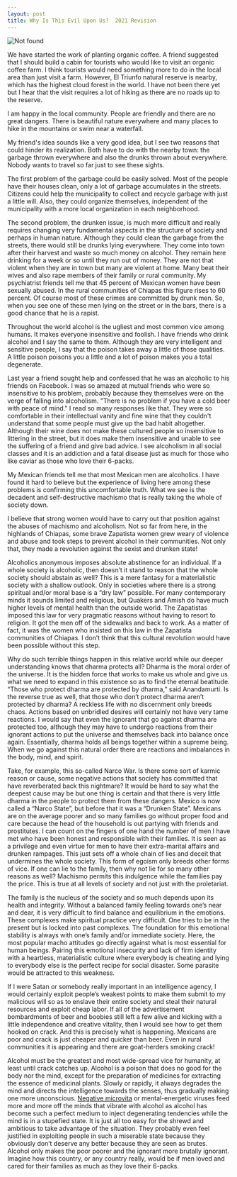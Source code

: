 ```yaml
---
layout: post
title: Why Is This Evil Upon Us?  2021 Revision
---
```

<img src="{{ 'assets/img/coffee.jpg' | relative_url }}" alt="Not found" />

We have started the work of planting organic coffee. A friend suggested that I should build a cabin for tourists who would like to visit an organic coffee farm. I think tourists would need something more to do in the local area than just visit a farm.  However, El Triunfo natural reserve is nearby, which has the highest cloud forest in the world. I have not been there yet but I hear that the visit requires a lot of hiking as there are no roads up to the reserve.  
  
I am happy in the local community. People are friendly and there are no great dangers. There is beautiful nature everywhere and many places to hike in the mountains or swim near a waterfall.  
   
My friend's idea sounds like a very good idea, but I see two reasons that could hinder its realization. Both have to do with the nearby town: the garbage thrown everywhere and also the drunks thrown about everywhere. Nobody wants to travel so far just to see these sights.  
  
The first problem of the garbage could be easily solved. Most of the people have their houses clean, only a lot of garbage accumulates in the streets. Citizens could help the municipality to collect and recycle garbage with just a little will. Also, they could organize themselves, independent of the municipality with a more local organization in each neighborhood.  
  
The second problem, the drunken issue, is much more difficult and really requires changing very fundamental aspects in the structure of society and perhaps in human nature. Although they could clean the garbage from the streets, there would still be drunks lying everywhere. They come into town after their harvest and waste so much money on alcohol.  They remain here drinking for a week or so until they run out of money.  They are not that violent when they are in town but many are violent at home. Many beat their wives and also rape members of their family or rural community. My psychiatrist friends tell me that 45 percent of Mexican women have been sexually abused. In the rural communities of Chiapas this figure rises to 60 percent. Of course most of these crimes are committed by drunk men. So, when you see one of these men lying on the street or in the bars, there is a good chance that he is a rapist.  
  
Throughout the world alcohol is the ugliest and most common vice among humans. It makes everyone insensitive and foolish. I have friends who drink alcohol and I say the same to them. Although they are very intelligent and sensitive people, I say that the poison takes away a little of those qualities. A little poison poisons you a little and a lot of poison makes you a total degenerate.  
  
Last year a friend sought help and confessed that he was an alcoholic to his friends on Facebook. I was so amazed at mutual friends who were so insensitive to his problem, probably because they themselves were on the verge of falling into alcoholism. "There is no problem if you have a cold beer with peace of mind." I read so many responses like that. They were so comfortable in their intellectual vanity and fine wine that they couldn't understand that some people must give up the bad habit altogether. Although their wine does not make these cultured people so insensitive to littering in the street, but it does make them insensitive and unable to see the suffering of a friend and give bad advice. I see alcoholism in all social classes and it is an addiction and a fatal disease just as much for those who like caviar as those who love their 6-packs.  
  
My Mexican friends tell me that most Mexican men are alcoholics. I have found it hard to believe but the experience of living here among these problems is confirming this uncomfortable truth. What we see is the decadent and self-destructive machismo that is really taking the whole of society down.  
   
I believe that strong women would have to carry out that position against the abuses of machismo and alcoholism. Not so far from here, in the highlands of Chiapas, some brave Zapatista women grew weary of violence and abuse and took steps to prevent alcohol in their communities. Not only that, they made a revolution against the sexist and drunken state!  
  
Alcoholics anonymous imposes absolute abstinence for an individual. If a whole society is alcoholic, then doesn’t it stand to reason that the whole society should abstain as well? This is a mere fantasy for a materialistic society with a shallow outlook. Only in societies where there is a strong spiritual and/or moral base is a “dry law” possible. For many contemporary minds it sounds limited and religious, but Quakers and Amish do have much higher levels of mental health than the outside world. The Zapatistas imposed this law for very pragmatic reasons without having to resort to religion. It got the men off of the sidewalks and back to work. As a matter of fact, it was the women who insisted on this law in the Zapatista communities of Chiapas. I don’t think that this cultural revolution would have been possible without this step.  
  
Why do such terrible things happen in this relative world while our deeper understanding knows that dharma protects all? Dharma is the moral order of the universe. It is the hidden force that works to make us whole and give us what we need to expand in this existence so as to find the eternal beatitude. “Those who protect dharma are protected by dharma,” said Anandamurti. Is the reverse true as well, that those who don’t protect dharma aren’t protected by dharma? A reckless life with no discernment only breeds chaos. Actions based on unbridled desires will certainly not have very tame reactions. I would say that even the ignorant that go against dharma are protected too, although they may have to undergo reactions from their ignorant actions to put the universe and themselves back into balance once again. Essentially, dharma holds all beings together within a supreme being.  When we go against this natural order there are reactions and imbalances in the body, mind, and spirit.  
  
Take, for example, this so-called Narco War. Is there some sort of karmic reason or cause, some negative actions that society has committed that have reverberated back this nightmare? It would be hard to say what the deepest cause may be but one thing is certain and that there is very little dharma in the people to protect them from these dangers. Mexico is now called a “Narco State”, but before that it was a “Drunken State”.  Mexicans are on the average poorer and so many families go without proper food and care because the head of the household is out partying with friends and prostitutes. I can count on the fingers of one hand the number of men I have met who have been honest and responsible with their families. It is seen as a privilege and even virtue for men to have their extra-marital affairs and drunken rampages. This just sets off a whole chain of lies and deceit that undermines the whole society. This form of egoism only breeds other forms of vice. If one can lie to the family, then why not lie for so many other reasons as well? Machismo permits this indulgence while the families pay the price. This is true at all levels of society and not just with the proletariat.  
  
The family is the nucleus of the society and so much depends upon its health and integrity. Without a balanced family feeling towards one’s near and dear, it is very difficult to find balance and equilibrium in the emotions. These complexes make spiritual practice very difficult. One tries to be in the present but is locked into past complexes. The foundation for this emotional stability is always with one’s family and/or immediate society. Here, the most popular macho attitudes go directly against what is most essential for human beings. Pairing this emotional insecurity and lack of firm identity with a heartless, materialistic culture where everybody is cheating and lying to everybody else is the perfect recipe for social disaster. Some parasite would be attracted to this weakness.
  
If I were Satan or somebody really important in an intelligence agency, I would certainly exploit people’s weakest points to make them submit to my malicious will so as to enslave their entire society and steal their natural resources and exploit cheap labor. If all of the advertisement bombardments of beer and boobies still left a few alive and kicking with a little independence and creative vitality, then I would see how to get them hooked on crack. And this is precisely what is happening. Mexicans are poor and crack is just cheaper and quicker than beer. Even in rural communities it is appearing and there are goat-herders smoking crack!

Alcohol must be the greatest and most wide-spread vice for humanity, at least until crack catches up. Alcohol is a poison that does no good for the body nor the mind, except for the preparation of medicines for extracting the essence of medicinal plants. Slowly or rapidly, it always degrades the mind and directs the intelligence towards the senses, thus gradually making one more unconscious. [Negative microvita](https://www.williamquetzal.org/psorax-revisited/) or mental-energetic viruses feed more and more off the minds that vibrate with alcohol as alcohol has become such a perfect medium to inject degenerating tendencies while the mind is in a stupefied state. It is just all too easy for the shrewd and ambitious to take advantage of the situation. They probably even feel justified in exploiting people in such a miserable state because they obviously don’t deserve any better because they are seen as brutes. Alcohol only makes the poor poorer and the ignorant more brutally ignorant. Imagine how this country, or any country really, would be if men loved and cared for their families as much as they love their 6-packs.


